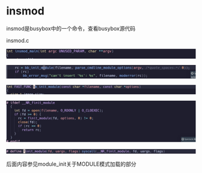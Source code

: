 # insmod
insmod是busybox中的一个命令，查看busybox源代码

insmod.c

![](insmod_image.png)

![](1_insmod_image.png)

![](2_insmod_image.png)

![](3_insmod_image.png)

![](4_insmod_image.png)

后面内容参见module\_init关于MODULE模式加载的部分